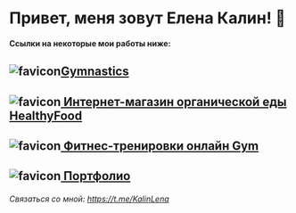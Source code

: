 # Привет, меня зовут Елена Калин! 👋

#### Ссылки на некоторые мои работы ниже: 

## ![favicon](https://raw.githubusercontent.com/E1ena1/Gymnast/main/src/images/icons/favicon.ico)[Gymnastics](https://e1ena1.github.io/Gymnast/dist/)

## ![favicon](https://raw.githubusercontent.com/E1ena1/Module02-Shop/master/src/images/icons/favicon.ico)[ Интернет-магазин органической еды HealthyFood](https://e1ena1.github.io/Module02-Shop/dist/)

## ![favicon](https://raw.githubusercontent.com/E1ena1/Module01-Gym/main/images/favicon/favicon.ico)[ Фитнес-тренировки онлайн Gym](https://e1ena1.github.io/Module01-Gym/index.html)


## ![favicon](https://raw.githubusercontent.com/E1ena1/Module02portfolio/main/src/images/favicon/favicon.ico)[ Портфолио](https://e1ena1.github.io/Module02portfolio/dist/)



###### Связаться со мной:  https://t.me/KalinLena

